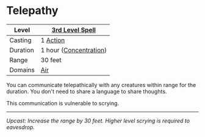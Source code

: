 # Telepathy

| Level    | [3rd Level Spell](3rd%20Level%20Spells.md)        |
| -------- | --------------------------------------------------- |
| Casting  | 1 [Action](../../../../Game%20Procedures/Action.md) |
| Duration | 1 hour ([Concentration](../../../Spellcasting/Concentration.md)) |
| Range    | 30 feet                                             |
| Domains  | [Air](../../../Spell%20Domains/Air.md)              |

You can communicate telepathically with any creatures within range for the duration. You don't need to share a language to share thoughts.

This communication is vulnerable to scrying.

---
*Upcast: Increase the range by 30 feet. Higher level scrying is required to eavesdrop.*
